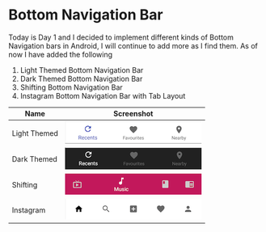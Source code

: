 # Bottom Navigation Bar

Today is Day 1 and I decided to implement different kinds of Bottom Navigation bars in Android, I will continue to add more as I find them. As of now I have added the following

 1. Light Themed Bottom Navigation Bar
 2. Dark Themed Bottom Navigation Bar
 3. Shifting Bottom Navigation Bar
 4. Instagram Bottom Navigation Bar with Tab Layout

| Name | Screenshot  |
|--|--|
| Light Themed | ![enter image description here](https://github.com/fahadkaleem/BottomNavigation/blob/master/screenshots/light.png) |
| Dark Themed | ![enter image description here](https://github.com/fahadkaleem/BottomNavigation/blob/master/screenshots/dark.png) |
| Shifting | ![enter image description here](https://github.com/fahadkaleem/BottomNavigation/blob/master/screenshots/shifting.png) |
| Instagram | ![enter image description here](https://github.com/fahadkaleem/BottomNavigation/blob/master/screenshots/instagram.png) |
